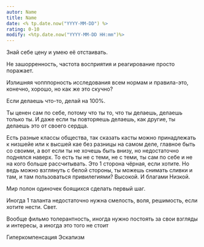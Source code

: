 ```yaml
---
autor: Name
title: Name
date: <% tp.date.now("YYYY-MM-DD") %>
rating: 0-10
modify: <%tp.date.now("YYYY-MM-DD HH:mm")%>
---
```

Знай себе цену и умею её отстаивать.

Не зашорренность, частота восприятия и реагирование просто поражает.

Излишняя чопппорность исследования всем нормам и правила-это, конечно, хорошо, но как же это скучно?

Если делаешь что-то, делай на 100%.

Ты ценен сам по себе, потому что ты то, что ты делаешь, делаешь только ты. И даже если ты повторяешь делаешь, как другие, ты делаешь это от своего сердца.

Есть разные классы общества, так сказать касты можно принадлежать к низшейе или к высшей кае без разницы на самом деле, главное быть со своими, а вот если ты не хочешь быть внизу, но недостаточно поднялся наверх. То есть ты не с теми, не с теми, ты сам по себе и не на кого больше рассчитывать. Это 1 сторона чёрная, если хотите. Но ведь можно взглянуть с белой стороны, ты можешь снимать сливки и там, и там пользоваться привилегиями? Высокой. И благами Низкой.

Мир полон одиночек боящихся сделать первый шаг.

Иногда 1 таланта недостаточно нужна смелость, воля, решимость, если хотите нести. Свет.

Вообще фильмо толерантность, иногда нужно постоять за свои взгляды и интересы, а иногда это того не стоит

Гиперкомпенсация
Эскапизм